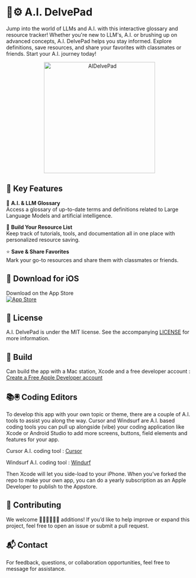 # 📘⚙️ A.I. DelvePad 
Jump into the world of LLMs and A.I. with this interactive glossary and resource tracker! Whether you're new to LLM's, A.I. or brushing up on advanced concepts, A.I. DelvePad  helps you stay informed. Explore definitions, save resources, and share your favorites with classmates or friends. Start your A.I. journey today!

<p align="center">
  <img alt="AIDelvePad" title="AIDelvePad" src="screenshots/DelvePadScroll1.gif" width=300>
</p>

## 🚀 Key Features

📘 **A.I. & LLM Glossary**  
Access a glossary of up-to-date terms and definitions related to Large Language Models and artificial intelligence.

📂 **Build Your Resource List**  
Keep track of tutorials, tools, and documentation all in one place with personalized resource saving.

⭐ **Save & Share Favorites**  
Mark your go-to resources and share them with classmates or friends.

## 📱 Download for iOS

Download on the App Store  
[![App Store](https://developer.apple.com/assets/elements/badges/download-on-the-app-store.svg)](https://apps.apple.com/us/app/a-i-delvepad/id6743481267)

## 📝 License

A.I. DelvePad is under the MIT license. See the accompanying [LICENSE](LICENSE) for more information.

##  🔧 Build
Can build the app with a Mac station, Xcode and a free developer account : [Create a Free Apple Developer account](https://www.appypie.com/blog/how-to-create-a-free-apple-developer-account)

## 📚🖲️ Coding Editors 
To develop this app with your own topic or theme, there are a couple of A.I. tools to assist you along the way.  Cursor and Windsurf are A.I. based coding tools you can pull up alongside (vibe) your coding application like Xcode or Android Studio to add more screens, buttons, field elements and features for your app. 

Cursor A.I. coding tool : 
[Cursor](https://www.cursor.com)

Windsurf A.I. coding tool : 
[Windurf](https://windsurf.com)

Then Xcode will let you side-load to your iPhone. When you’ve forked the repo to make your own app, you can do a yearly subscription as an Apple Developer to publish to the Appstore. 

## 🤝 Contributing

We welcome 👩🏾‍💻👨🏾‍💻 additions! If you’d like to help improve or expand this project, feel free to open an issue or submit a pull request.

## 📬 Contact

For feedback, questions, or collaboration opportunities, feel free to message for assistance.
